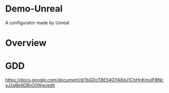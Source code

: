 # Demo-Unreal
A configurator made by Unreal

# Overview


# GDD 
https://docs.google.com/document/d/1bGDcT8E54GYA8dJ1ChHnKmolFBNcyJ2aBe9DBjiO0Ww/edit

